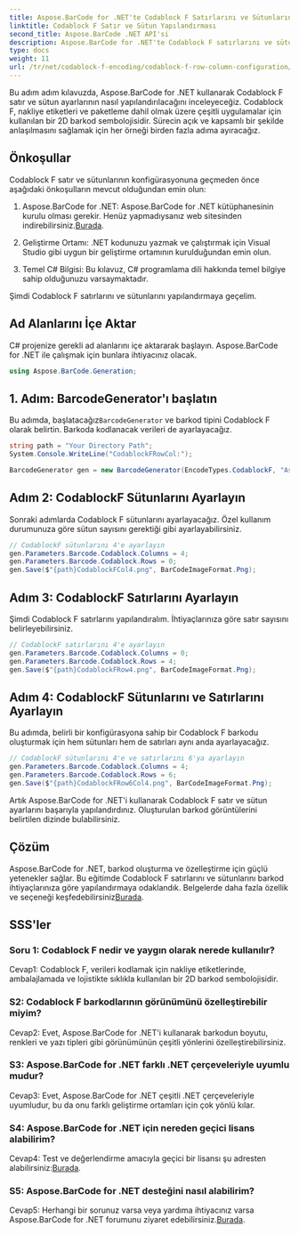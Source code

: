 ```yaml
---
title: Aspose.BarCode for .NET'te Codablock F Satırlarını ve Sütunlarını Yapılandırma
linktitle: Codablock F Satır ve Sütun Yapılandırması
second_title: Aspose.BarCode .NET API'si
description: Aspose.BarCode for .NET'te Codablock F satırlarını ve sütunlarını nasıl yapılandıracağınızı öğrenin. Çeşitli uygulamalar için özelleştirilmiş 2D barkodlar oluşturun.
type: docs
weight: 11
url: /tr/net/codablock-f-encoding/codablock-f-row-column-configuration/
---
```

Bu adım adım kılavuzda, Aspose.BarCode for .NET kullanarak Codablock F satır ve sütun ayarlarının nasıl yapılandırılacağını inceleyeceğiz. Codablock F, nakliye etiketleri ve paketleme dahil olmak üzere çeşitli uygulamalar için kullanılan bir 2D barkod sembolojisidir. Sürecin açık ve kapsamlı bir şekilde anlaşılmasını sağlamak için her örneği birden fazla adıma ayıracağız.

## Önkoşullar

Codablock F satır ve sütunlarının konfigürasyonuna geçmeden önce aşağıdaki önkoşulların mevcut olduğundan emin olun:

1.  Aspose.BarCode for .NET: Aspose.BarCode for .NET kütüphanesinin kurulu olması gerekir. Henüz yapmadıysanız web sitesinden indirebilirsiniz.[Burada](https://releases.aspose.com/barcode/net/).

2. Geliştirme Ortamı: .NET kodunuzu yazmak ve çalıştırmak için Visual Studio gibi uygun bir geliştirme ortamının kurulduğundan emin olun.

3. Temel C# Bilgisi: Bu kılavuz, C# programlama dili hakkında temel bilgiye sahip olduğunuzu varsaymaktadır.

Şimdi Codablock F satırlarını ve sütunlarını yapılandırmaya geçelim.

## Ad Alanlarını İçe Aktar

C# projenize gerekli ad alanlarını içe aktararak başlayın. Aspose.BarCode for .NET ile çalışmak için bunlara ihtiyacınız olacak.

```csharp
using Aspose.BarCode.Generation;
```

## 1. Adım: BarcodeGenerator'ı başlatın

 Bu adımda, başlatacağız`BarcodeGenerator` ve barkod tipini Codablock F olarak belirtin. Barkoda kodlanacak verileri de ayarlayacağız.

```csharp
string path = "Your Directory Path";
System.Console.WriteLine("CodablockFRowCol:");

BarcodeGenerator gen = new BarcodeGenerator(EncodeTypes.CodablockF, "Aspose.Barcode");
```

## Adım 2: CodablockF Sütunlarını Ayarlayın

Sonraki adımlarda Codablock F sütunlarını ayarlayacağız. Özel kullanım durumunuza göre sütun sayısını gerektiği gibi ayarlayabilirsiniz.

```csharp
// CodablockF sütunlarını 4'e ayarlayın
gen.Parameters.Barcode.Codablock.Columns = 4;
gen.Parameters.Barcode.Codablock.Rows = 0;
gen.Save($"{path}CodablockFCol4.png", BarCodeImageFormat.Png);
```

## Adım 3: CodablockF Satırlarını Ayarlayın

Şimdi Codablock F satırlarını yapılandıralım. İhtiyaçlarınıza göre satır sayısını belirleyebilirsiniz.

```csharp
// CodablockF satırlarını 4'e ayarlayın
gen.Parameters.Barcode.Codablock.Columns = 0;
gen.Parameters.Barcode.Codablock.Rows = 4;
gen.Save($"{path}CodablockFRow4.png", BarCodeImageFormat.Png);
```

## Adım 4: CodablockF Sütunlarını ve Satırlarını Ayarlayın

Bu adımda, belirli bir konfigürasyona sahip bir Codablock F barkodu oluşturmak için hem sütunları hem de satırları aynı anda ayarlayacağız.

```csharp
// CodablockF sütunlarını 4'e ve satırlarını 6'ya ayarlayın
gen.Parameters.Barcode.Codablock.Columns = 4;
gen.Parameters.Barcode.Codablock.Rows = 6;
gen.Save($"{path}CodablockFRow6Col4.png", BarCodeImageFormat.Png);
```

Artık Aspose.BarCode for .NET'i kullanarak Codablock F satır ve sütun ayarlarını başarıyla yapılandırdınız. Oluşturulan barkod görüntülerini belirtilen dizinde bulabilirsiniz.

## Çözüm

 Aspose.BarCode for .NET, barkod oluşturma ve özelleştirme için güçlü yetenekler sağlar. Bu eğitimde Codablock F satırlarını ve sütunlarını barkod ihtiyaçlarınıza göre yapılandırmaya odaklandık. Belgelerde daha fazla özellik ve seçeneği keşfedebilirsiniz[Burada](https://reference.aspose.com/barcode/net/).

## SSS'ler

### Soru 1: Codablock F nedir ve yaygın olarak nerede kullanılır?

Cevap1: Codablock F, verileri kodlamak için nakliye etiketlerinde, ambalajlamada ve lojistikte sıklıkla kullanılan bir 2D barkod sembolojisidir.

### S2: Codablock F barkodlarının görünümünü özelleştirebilir miyim?

Cevap2: Evet, Aspose.BarCode for .NET'i kullanarak barkodun boyutu, renkleri ve yazı tipleri gibi görünümünün çeşitli yönlerini özelleştirebilirsiniz.

### S3: Aspose.BarCode for .NET farklı .NET çerçeveleriyle uyumlu mudur?

Cevap3: Evet, Aspose.BarCode for .NET çeşitli .NET çerçeveleriyle uyumludur, bu da onu farklı geliştirme ortamları için çok yönlü kılar.

### S4: Aspose.BarCode for .NET için nereden geçici lisans alabilirim?

 Cevap4: Test ve değerlendirme amacıyla geçici bir lisansı şu adresten alabilirsiniz:[Burada](https://purchase.aspose.com/temporary-license/).

### S5: Aspose.BarCode for .NET desteğini nasıl alabilirim?

 Cevap5: Herhangi bir sorunuz varsa veya yardıma ihtiyacınız varsa Aspose.BarCode for .NET forumunu ziyaret edebilirsiniz.[Burada](https://forum.aspose.com/c/barcode/13).